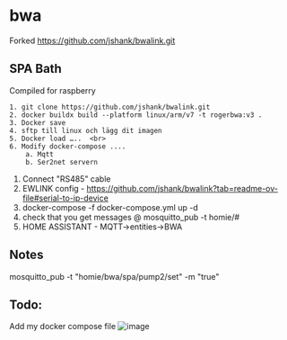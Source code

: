 # bwa
Forked https://github.com/jshank/bwalink.git

## SPA Bath

Compiled for raspberry <br>

	1. git clone https://github.com/jshank/bwalink.git
 	2. docker buildx build --platform linux/arm/v7 -t rogerbwa:v3 .
  	3. Docker save
   	4. sftp till linux och lägg dit imagen
	5. Docker load …..	<br>
	6. Modify docker-compose ....
		a. Mqtt
		b. Ser2net servern




1. Connect "RS485" cable
2. EWLINK config - https://github.com/jshank/bwalink?tab=readme-ov-file#serial-to-ip-device
3. docker-compose -f docker-compose.yml up -d
4. check that you get messages @ mosquitto_pub -t homie/#
5. HOME ASSISTANT - MQTT->entities->BWA


## Notes
mosquitto_pub -t "homie/bwa/spa/pump2/set" -m "true"

## Todo:
Add my docker compose file
![image](https://github.com/user-attachments/assets/0eba698a-2dbf-4516-b92e-f40b6d9b3996)
